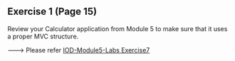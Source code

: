 ## Exercise 1 (Page 15)

Review your Calculator application from Module 5 to make sure that it uses a proper MVC
structure.

---> Please refer [IOD-Module5-Labs Exercise7](https://github.com/popo26/IOD-Module5-Labs/tree/main/Exercise7)